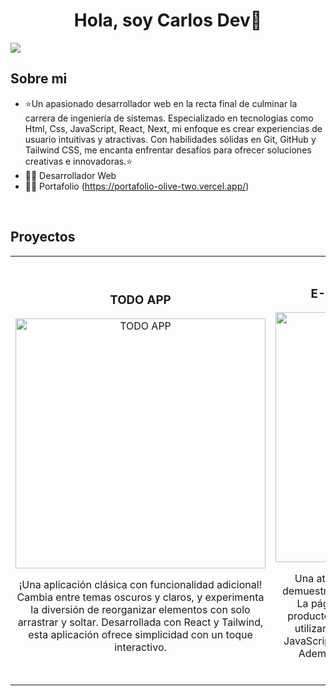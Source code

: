 <div align="center">
<h1 align="center">Hola, soy Carlos Dev👋</h1>
</div>
<img src="https://midu.dev/images/wallpapers/una-taza-de-javascript.png">

## Sobre mi

- ⭐Un apasionado desarrollador web en la recta final de culminar la carrera de ingeniería de sistemas. Especializado en tecnologías como Html, Css, JavaScript, React, Next, mi enfoque es crear experiencias de usuario intuitivas y atractivas. Con habilidades sólidas en Git, GitHub y Tailwind CSS, me encanta enfrentar desafíos para ofrecer soluciones creativas e innovadoras.⭐ 
- 👨‍💻 Desarrollador Web 
- 🧑‍🏫 Portafolio (https://portafolio-olive-two.vercel.app/)
<br>

## Proyectos
<table>
<tr>
<td width="50%">
<h3 align="center">TODO APP</h3>
<div align="center">
<a href="https://todo-react-tailwind-bice.vercel.app/" target="_blank"><img src="https://res.cloudinary.com/dz209s6jk/image/upload/f_auto,q_auto,w_700/Challenges/llcq9eiv3ney5tkxgdtu.jpg" width="400" alt="TODO APP"></a>
<p>¡Una aplicación clásica con funcionalidad adicional! Cambia entre temas oscuros y claros, y experimenta la diversión de reorganizar elementos con solo arrastrar y soltar. Desarrollada con React y Tailwind, esta aplicación ofrece simplicidad con un toque interactivo.</p>
</div>
                                                                                      
</td>

<td width="50%">
               <br>
<h3 align="center">E-COMMERCE PRODUCT PAGE
</h3>
<div align="center">                                       
<a href="https://page-frontend-mentor.vercel.app/" target="_blank"><img src="https://res.cloudinary.com/dz209s6jk/image/upload/f_auto,q_auto,w_700/Challenges/uehz7kwoo7gesfebbqi8.jpg" width="400" alt="E-COMMERCE PRODUCT PAGE
"></a>
<br>

</p>Una atractiva página de productos, donde se demuestran habilidades avanzadas en JavaScript. La página incorpora una elegante galería de productos y un carrito de compras dinámico. Se utilizaron tecnologías como React, Tailwind y JavaScript para crear una experiencia interactiva. Además, se aseguró de que la página fuera completamente responsive.</p>
</div>                                                             
</table>                                                                                 
</div>
<br>
